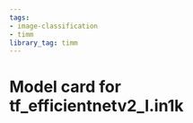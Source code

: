 ```yaml
---
tags:
- image-classification
- timm
library_tag: timm
---
```

# Model card for tf_efficientnetv2_l.in1k